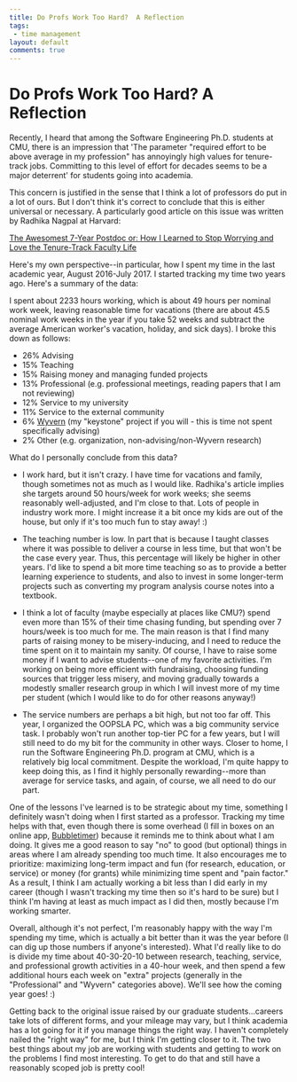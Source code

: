 ```yaml
---
title: Do Profs Work Too Hard?  A Reflection
tags:
 - time management
layout: default
comments: true
---
```




Do Profs Work Too Hard?  A Reflection
=====================================

Recently, I heard that among the Software Engineering Ph.D. students at CMU, there is an impression that 'The parameter "required effort to be above average in my profession" has annoyingly high values for tenure-track jobs. Committing to this level of effort for decades seems to be a major deterrent' for students going into academia.

This concern is justified in the sense that I think a lot of professors do put in a lot of ours.  But I don't think it's correct to conclude that this is
either universal or necessary.  A particularly good article on this issue was written by Radhika Nagpal at Harvard:

[The Awesomest 7-Year Postdoc or: How I Learned to Stop Worrying and Love the Tenure-Track Faculty Life](https://blogs.scientificamerican.com/guest-blog/the-awesomest-7-year-postdoc-or-how-i-learned-to-stop-worrying-and-love-the-tenure-track-faculty-life/)

Here's my own perspective--in particular, how I spent my time in the last academic year, August 2016-July 2017.
I started tracking my time two years ago.  Here's a
summary of the data:

I spent about 2233 hours working, which is about 49 hours per nominal
work week, leaving reasonable time for vacations (there are about 45.5
nominal work weeks in the year if you take 52 weeks and subtract the
average American worker's vacation, holiday, and sick days).  I broke
this down as follows:

* 26% Advising 
* 15% Teaching
* 15% Raising money and managing funded projects
* 13% Professional (e.g. professional meetings, reading papers that I am not reviewing)
* 12% Service to my university
* 11% Service to the external community
* 6% [Wyvern](https://github.com/wyvernlang/wyvern/wiki/Wyvern:-A-Language-for-Usable-Design-Driven-Assurance) (my "keystone" project if you will - this is time not spent specifically advising)
* 2% Other (e.g. organization, non-advising/non-Wyvern research)

What do I personally conclude from this data?

* I work hard, but it isn't crazy.  I have time for vacations and
family, though sometimes not as much as I would like.  Radhika's
article implies she targets around 50 hours/week for work weeks; she
seems reasonably well-adjusted, and I'm close to that.  Lots of people
in industry work more.  I might increase it a bit once my kids are out of
the house, but only if it's too much fun to stay away! :)

* The teaching number is low.  In part that is because I taught classes where it was possible to deliver a course in less time, but that won't be the case every year.  Thus, this percentage will likely be higher in other years.  I'd like to spend a bit more time teaching so as to provide a better learning experience to students, and also to invest in some longer-term projects such as converting my program analysis course notes into a textbook.

* I think a lot of faculty (maybe especially at places like CMU?) spend even more than 15% of their time chasing funding, but spending over 7 hours/week is too much for me.  The main reason is that I find many parts of raising money to be misery-inducing, and I need to reduce the time spent on it to maintain my sanity.  Of course, I have to raise some money if I want to advise students--one of my favorite activities.  I'm working on being more efficient with fundraising, choosing funding sources that trigger less misery, and moving gradually towards a modestly smaller research group in which I will invest more of my time per student (which I would like to do for other reasons anyway!)

* The service numbers are perhaps a bit high, but not too far off.  This year, I organized the OOPSLA PC, which was a big community service task.  I probably won't run another top-tier PC for a few years, but I will still need to do my bit for the community in other ways.  Closer to home, I run the Software Engineering Ph.D. program at CMU, which is a relatively big local commitment.  Despite the workload, I'm quite happy to keep doing this, as I find it highly personally rewarding--more than average for service tasks, and again, of course, we all need to do our part.

One of the lessons I've learned is to be strategic about my time,
something I definitely wasn't doing when I first started as a
professor.  Tracking my time helps with that, even though there is
some overhead (I fill in boxes on an online app, [Bubbletimer](http://bubbletimer.com/)) because
it reminds me to think about what I am doing.  It gives me a good
reason to say "no" to good (but optional) things in areas where I am
already spending too much time.  It also encourages me to prioritize:
maximizing long-term impact and fun (for research, education, or
service) or money (for grants) while minimizing time spent and "pain
factor."  As a result, I think I am actually working a bit less than I
did early in my career (though I wasn't tracking my time then so it's
hard to be sure) but I think I'm having at least as much impact as I
did then, mostly because I'm working smarter.

Overall, although it's not perfect, I'm reasonably happy with the way I'm spending my time, which is actually a bit better than it was the year before (I can dig up those numbers if anyone's interested).  What I'd really like to do is divide my time about 40-30-20-10 between research, teaching, service, and professional growth activities in a 40-hour week, and then spend a few additional hours each week on "extra" projects (generally in the "Professional" and "Wyvern" categories above).  We'll see how the coming year goes! :)

Getting back to the original issue raised by our graduate students...careers take lots of different forms, and your mileage may vary, but I
think academia has a lot going for it if you manage things the right
way.  I haven't completely nailed the "right way" for me, but I think I'm getting closer to it.
The two best things about my job are working with
students and getting to work on the problems I find most interesting.
To get to do that and still have a reasonably scoped job is pretty cool!
